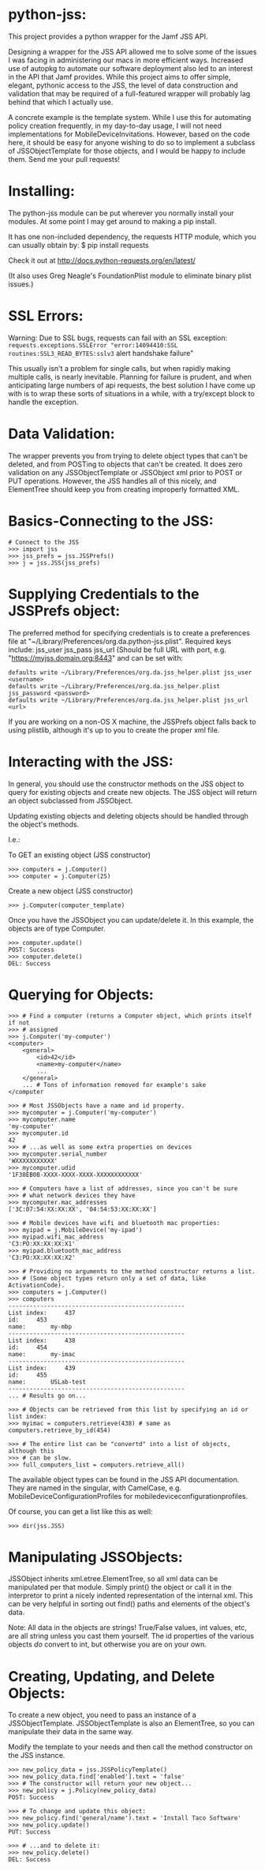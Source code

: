 python-jss:
=================
This project provides a python wrapper for the Jamf JSS API.

Designing a wrapper for the JSS API allowed me to solve some of the issues I
was facing in administering our macs in more efficient ways. Increased use of
autopkg to automate our software deployment also led to an interest in the API
that Jamf provides. While this project aims to offer simple, elegant, pythonic
access to the JSS, the level of data construction and validation that may be
required of a full-featured wrapper will probably lag behind that which I
actually use.

A concrete example is the template system. While I use this for
automating policy creation frequently, in my day-to-day usage, I will not need
implementations for MobileDeviceInvitations. However, based on the code here,
it should be easy for anyone wishing to do so to implement a subclass of
JSSObjectTemplate for those objects, and I would be happy to include them. Send
me your pull requests!

Installing:
=================
The python-jss module can be put wherever you normally install your modules. At
some point I may get around to making a pip install.

It has one non-included dependency, the requests HTTP module, which you can
usually obtain by:
$ pip install requests

Check it out at http://docs.python-requests.org/en/latest/

(It also uses Greg Neagle's FoundationPlist module to eliminate binary plist issues.)

SSL Errors:
=================
Warning: Due to SSL bugs, requests can fail with an SSL exception:
```requests.exceptions.SSLError "error:14094410:SSL routines:SSL3_READ_BYTES:sslv3```
alert handshake failure"

This usually isn't a problem for single calls, but when rapidly making multiple
calls, is nearly inevitable. Planning for failure is prudent, and when
anticipating large numbers of api requests, the best solution I have come up
with is to wrap these sorts of situations in a while, with a try/except block
to handle the exception.

Data Validation:
=================
The wrapper prevents you from trying to delete object types that can't be
deleted, and from POSTing to objects that can't be created. It does zero
validation on any JSSObjectTemplate or JSSObject xml prior to POST or PUT
operations. However, the JSS handles all of this nicely, and ElementTree should
keep you from creating improperly formatted XML.

Basics-Connecting to the JSS:
=================
```
# Connect to the JSS
>>> import jss
>>> jss_prefs = jss.JSSPrefs()
>>> j = jss.JSS(jss_prefs)
```
Supplying Credentials to the JSSPrefs object:
=================
The preferred method for specifying credentials is to create a preferences file
at "~/Library/Preferences/org.da.python-jss.plist".  Required keys include:
jss_user
jss_pass
jss_url (Should be full URL with port, e.g. "https://myjss.domain.org:8443"
and can be set with:
```
defaults write ~/Library/Preferences/org.da.jss_helper.plist jss_user <username>
defaults write ~/Library/Preferences/org.da.jss_helper.plist jss_password <password>
defaults write ~/Library/Preferences/org.da.jss_helper.plist jss_url <url>
```
If you are working on a non-OS X machine, the JSSPrefs object falls back to
using plistlib, although it's up to you to create the proper xml file.

Interacting with the JSS:
=================
In general, you should use the constructor methods on the JSS object to query
for existing objects and create new objects. The JSS object will return an
object subclassed from JSSObject.

Updating existing objects and deleting objects should be handled through the
object's methods.

I.e.:

To GET an existing object (JSS constructor)
```
>>> computers = j.Computer()
>>> computer = j.Computer(25)
```
Create a new object (JSS constructor)
```
>>> j.Computer(computer_template)
```
Once you have the JSSObject you can update/delete it. In this example, the
objects are of type Computer.
```
>>> computer.update()
POST: Success
>>> computer.delete()
DEL: Success
```

Querying for Objects:
=================
```
>>> # Find a computer (returns a Computer object, which prints itself if not
>>> # assigned
>>> j.Computer('my-computer')
<computer>
	<general>
		<id>42</id>
		<name>my-computer</name>
		...
	</general>
	... # Tons of information removed for example's sake
</computer

>>> # Most JSSObjects have a name and id property.
>>> mycomputer = j.Computer('my-computer')
>>> mycomputer.name
'my-computer'
>>> mycomputer.id
42
>>> # ...as well as some extra properties on devices
>>> mycomputer.serial_number
'WXXXXXXXXXXX'
>>> mycomputer.udid
'1F38EB0B-XXXX-XXXX-XXXX-XXXXXXXXXXXX'

>>> # Computers have a list of addresses, since you can't be sure
>>> # what network devices they have
>>> mycomputer.mac_addresses
['3C:07:54:XX:XX:XX', '04:54:53:XX:XX:XX']

>>> # Mobile devices have wifi and bluetooth mac properties:
>>> myipad = j.MobileDevice('my-ipad')
>>> myipad.wifi_mac_address
'C3:PO:XX:XX:XX:X1'
>>> myipad.bluetooth_mac_address
'C3:PO:XX:XX:XX:X2'

>>> # Providing no arguments to the method constructor returns a list.
>>> # (Some object types return only a set of data, like ActivationCode).
>>> computers = j.Computer()
>>> computers
--------------------------------------------------
List index: 	437
id:		453
name:		my-mbp
--------------------------------------------------
List index: 	438
id:		454
name:		my-imac
--------------------------------------------------
List index: 	439
id:		455
name:		USLab-test
--------------------------------------------------
... # Results go on...

>>> # Objects can be retrieved from this list by specifying an id or list index:
>>> myimac = computers.retrieve(438) # same as computers.retrieve_by_id(454)

>>> # The entire list can be "convertd" into a list of objects, although this
>>> # can be slow.
>>> full_computers_list = computers.retrieve_all()
```

The available object types can be found in the JSS API documentation. They are
named in the singular, with CamelCase, e.g. MobileDeviceConfigurationProfiles
for mobiledeviceconfigurationprofiles.

Of course, you can get a list like this as well:
```
>>> dir(jss.JSS)
```

Manipulating JSSObjects:
=================
JSSObject inherits xml.etree.ElementTree, so all xml data can be manipulated
per that module. Simply print() the object or call it in the interpretor to
print a nicely indented representation of the internal xml. This can be very
helpful in sorting out find() paths and elements of the object's data.

Note: All data in the objects are strings! True/False values, int values, etc,
are all string unless you cast them yourself. The id properties of the various
objects _do_ convert to int, but otherwise you are on your own.

Creating, Updating, and Delete Objects:
=================
To create a new object, you need to pass an instance of a JSSObjectTemplate.
JSSObjectTemplate is also an ElementTree, so you can manipulate their data in
the same way.  

Modify the template to your needs and then call the method
constructor on the JSS instance.  

```
>>> new_policy_data = jss.JSSPolicyTemplate()
>>> new_policy_data.find['enabled'].text = 'false'
>>> # The constructor will return your new object...
>>> new_policy = j.Policy(new_policy_data)
POST: Success

>>> # To change and update this object:
>>> new_policy.find('general/name').text = 'Install Taco Software'
>>> new_policy.update()
PUT: Success

>>> # ...and to delete it:
>>> new_policy.delete()
DEL: Success
```
